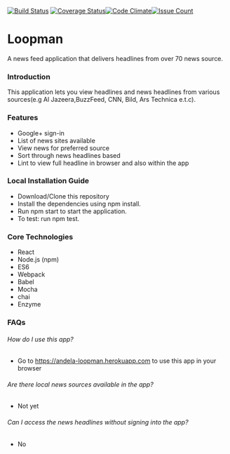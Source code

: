 [![Build Status](https://travis-ci.org/andela-mharuna/Loopman.svg?branch=staging)](https://travis-ci.org/andela-mharuna/Loopman) [![Coverage Status](https://coveralls.io/repos/github/andela-mharuna/Loopman/badge.svg?branch=staging)](https://coveralls.io/github/andela-mharuna/Loopman?branch=staging)[![Code Climate](https://codeclimate.com/github/codeclimate/codeclimate/badges/gpa.svg)](https://codeclimate.com/github/codeclimate/codeclimate)[![Issue Count](https://codeclimate.com/github/codeclimate/codeclimate/badges/issue_count.svg)](https://codeclimate.com/github/codeclimate/codeclimate)


# Loopman
A news feed application that delivers headlines from over 70 news source.

### Introduction

This application lets you view headlines and news headlines from various sources(e.g Al Jazeera,BuzzFeed, CNN, Bild, Ars Technica e.t.c).

### Features

* Google+ sign-in 
* List of news sites available
* View news for preferred source
* Sort through news headlines based
* Lint to view full headline in browser and also within the app

### Local Installation Guide

* Download/Clone this repository
* Install the dependencies using npm install.
* Run npm start to start the application.
* To test: run npm test.

### Core Technologies

* React
* Node.js (npm)
* ES6
* Webpack
* Babel
* Mocha
* chai
* Enzyme

### FAQs
###### How do I use this app?
* Go to https://andela-loopman.herokuapp.com to use this app in your browser

###### Are there local news sources available in the app?
* Not yet

###### Can I access the news headlines without signing into the app?
* No
